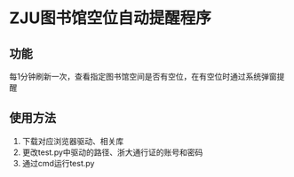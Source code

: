 # ZJU图书馆空位自动提醒程序

## 功能 
每1分钟刷新一次，查看指定图书馆空间是否有空位，在有空位时通过系统弹窗提醒

## 使用方法
1. 下载对应浏览器驱动、相关库
2. 更改test.py中驱动的路径、浙大通行证的账号和密码
3. 通过cmd运行test.py


